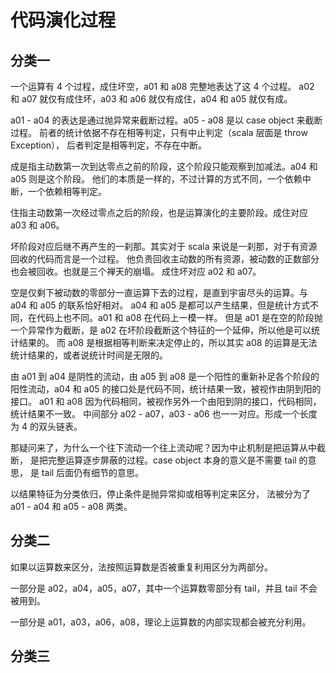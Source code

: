 # 代码演化过程
## 分类一
一个运算有 4 个过程，成住坏空，a01 和 a08 完整地表达了这 4 个过程。
a02 和 a07 就仅有成住坏，a03 和 a06 就仅有成住，a04 和 a05 就仅有成。

a01 - a04 的表达是通过抛异常来截断过程。a05 - a08 是以 case object 来截断过程。
前者的统计依据不存在相等判定，只有中止判定（scala 层面是 throw Exception），
后者判定是相等判定，不存在中断。

成是指主动数第一次到达零点之前的阶段，这个阶段只能观察到加减法。a04 和 a05 则是这个阶段。
他们的本质是一样的，不过计算的方式不同，一个依赖中断，一个依赖相等判定。

住指主动数第一次经过零点之后的阶段，也是运算演化的主要阶段。成住对应 a03 和 a06。

坏阶段对应后继不再产生的一刹那。其实对于 scala 来说是一刹那，对于有资源回收的代码而言是一个过程。
他负责回收主动数的所有资源，被动数的正数部分也会被回收。也就是三个禅天的崩塌。
成住坏对应 a02 和 a07。

空是仅剩下被动数的零部分一直运算下去的过程，是直到宇宙尽头的运算。与 a04 和 a05 的联系恰好相对。
a04 和 a05 是都可以产生结果，但是统计方式不同，在代码上也不同。a01 和 a08 在代码上一模一样。
但是 a01 是在空的阶段抛一个异常作为截断，是 a02 在坏阶段截断这个特征的一个延伸，所以他是可以统计结果的。
而 a08 是根据相等判断来决定停止的，所以其实 a08 的运算是无法统计结果的，或者说统计时间是无限的。

由 a01 到 a04 是阴性的流动，由 a05 到 a08 是一个阳性的重新补足各个阶段的阳性流动，a04 和 a05
的接口处是代码不同，统计结果一致，被视作由阴到阳的接口。
a01 和 a08 因为代码相同，被视作另外一个由阳到阴的接口，代码相同，统计结果不一致。
中间部分 a02 - a07，a03 - a06 也一一对应。形成一个长度为 4 的双头链表。

那疑问来了，为什么一个往下流动一个往上流动呢？因为中止机制是把运算从中截断，
是把完整运算逐步屏蔽的过程。case object 本身的意义是不需要 tail 的意思，
是 tail 后面仍有细节的意思。

以结果特征为分类依归，停止条件是抛异常抑或相等判定来区分，
法被分为了 a01 - a04 和 a05 - a08 两类。

## 分类二
如果以运算数来区分，法按照运算数是否被重复利用区分为两部分。

一部分是 a02，a04，a05，a07，其中一个运算数零部分有 tail，并且 tail 不会被用到。

一部分是 a01，a03，a06，a08，理论上运算数的内部实现都会被充分利用。

## 分类三